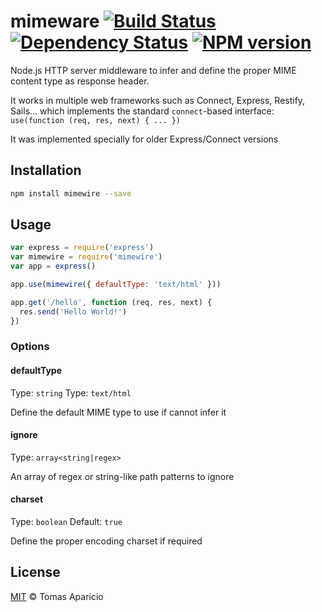 # mimeware [![Build Status](https://api.travis-ci.org/h2non/mimeware.svg?branch=master)][travis] [![Dependency Status](https://gemnasium.com/h2non/mimeware.svg)][gemnasium] [![NPM version](https://badge.fury.io/js/mimewire.svg)][npm]

Node.js HTTP server middleware to infer and define the proper MIME content type as response header.

It works in multiple web frameworks such as Connect, Express, Restify, Sails...
which implements the standard `connect`-based interface: `use(function (req, res, next) { ... })`

It was implemented specially for older Express/Connect versions

## Installation

```bash
npm install mimewire --save
```

## Usage

```js
var express = require('express')
var mimewire = require('mimewire')
var app = express()

app.use(mimewire({ defaultType: 'text/html' }))

app.get('/hello', function (req, res, next) {
  res.send('Hello World!')
})
```

### Options

#### defaultType
Type: `string` Type: `text/html`

Define the default MIME type to use if cannot infer it

#### ignore
Type: `array<string|regex>`

An array of regex or string-like path patterns to ignore

#### charset
Type: `boolean` Default: `true`

Define the proper encoding charset if required

## License

[MIT](http://opensource.org/licenses/MIT) © Tomas Aparicio

[travis]: http://travis-ci.org/h2non/mimeware
[gemnasium]: https://gemnasium.com/h2non/mimeware
[npm]: http://npmjs.org/package/mimeware
